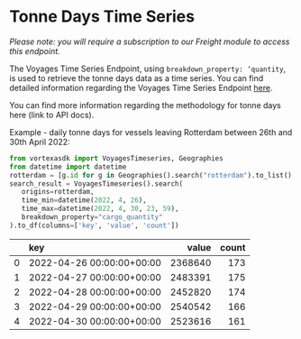 # Tonne Days Time Series

_Please note: you will require a subscription to our Freight module to access this endpoint._

The Voyages Time Series Endpoint, using `breakdown_property: ‘quantity`, is used to retrieve the tonne days data as a time series. You can find detailed information regarding the Voyages Time Series Endpoint [here](/endpoints/voyages_timeseries).

You can find more information regarding the methodology for tonne days here (link to API docs).

Example - daily tonne days for vessels leaving Rotterdam between 26th and 30th April 2022:

```python
from vortexasdk import VoyagesTimeseries, Geographies
from datetime import datetime
rotterdam = [g.id for g in Geographies().search("rotterdam").to_list() if "port" in g.layer]
search_result = VoyagesTimeseries().search(
   origins=rotterdam,
   time_min=datetime(2022, 4, 26),
   time_max=datetime(2022, 4, 30, 23, 59),
   breakdown_property="cargo_quantity"
).to_df(columns=['key', 'value', 'count'])

```

|     | key                       |   value | count |
| --: | :------------------------ | ------: | ----: |
|   0 | 2022-04-26 00:00:00+00:00 | 2368640 |   173 |
|   1 | 2022-04-27 00:00:00+00:00 | 2483391 |   175 |
|   2 | 2022-04-28 00:00:00+00:00 | 2452820 |   174 |
|   3 | 2022-04-29 00:00:00+00:00 | 2540542 |   166 |
|   4 | 2022-04-30 00:00:00+00:00 | 2523616 |   161 |

```

```
